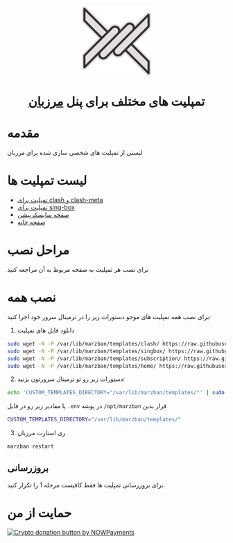 <p align="center">
  <a href="https://github.com/Mjzaret/marzban-template/" target="_blank" rel="noopener noreferrer">
    <picture>
      <source media="(prefers-color-scheme: dark)" srcset="https://raw.githubusercontent.com/Gozargah/Marzban-docs/master/screenshots/logo-dark.png">
      <img width="160" height="160" src="https://raw.githubusercontent.com/Gozargah/Marzban-docs/master/screenshots/logo-dark.png">
    </picture>
  </a>
</p>
<h1 align="center"/>تمپلیت های مختلف برای پنل  <a href="https://github.com/Gozargah/Marzban">مرزبان</a></h1>

# مقدمه
لیستی از تمپلیت های شخصی سازی شده برای مرزبان

# لیست تمپلیت ها
- [تمپلیت برای clash و clash-meta](https://github.com/Mjzaret/marzban-template/tree/master/clash)
- [تمپلیت برای sing-box](https://github.com/Mjzaret/marzban-template/tree/master/singbox)
- [صفحه سابسکریپشن](https://github.com/Mjzaret/marzban-template/tree/master/subscription)
- [صفحه خانه](https://github.com/Mjzaret/marzban-template/tree/master/home)


# مراحل نصب
برای نصب هر تمپلیت به صفحه مربوط به آن مراجعه کنید

# نصب همه
برای نصب همه تمپلیت های موجو دستورات زیر را در ترمینال سرور خود اجرا کنید:
1. دانلود فایل های تمپلیت
```sh
sudo wget -N -P /var/lib/marzban/templates/clash/ https://raw.githubusercontent.com/Mjzaret/marzban-template/master/clash/default.yml
sudo wget -N -P /var/lib/marzban/templates/singbox/ https://raw.githubusercontent.com/Mjzaret/marzban-template/master/singbox/default.json
sudo wget -N -P /var/lib/marzban/templates/subscription/ https://raw.githubusercontent.com/Mjzaret/marzban-template/master/subscription/index.html
sudo wget -N -P /var/lib/marzban/templates/home/ https://raw.githubusercontent.com/Mjzaret/marzban-template/master/home/index.html
```
2. دستورات زیر رو تو ترمینال سرورتون بزنید:
```sh
echo 'CUSTOM_TEMPLATES_DIRECTORY="/var/lib/marzban/templates/"' | sudo tee -a /opt/marzban/.env
```
یا مقادیر زیر رو در فایل `.env` در پوشه `/opt/marzban` قرار بدین
```sh
CUSTOM_TEMPLATES_DIRECTORY="/var/lib/marzban/templates/"
```

3. ری استارت مرزبان
```sh
marzban restart
```

## بروزرسانی
برای بروزرسانی تمپلیت ها فقط کافیست مرحله 1 را تکرار کنید.

# حمایت از من

<a href="https://nowpayments.io/donation?api_key=MG750CX-D7AMMH9-QWARQ7V-9ZKH9XQ&source=lk_donation&medium=referral" target="_blank">
  <img src="https://nowpayments.io/images/embeds/donation-button-black.svg" alt="Crypto donation button by NOWPayments">
</a>

